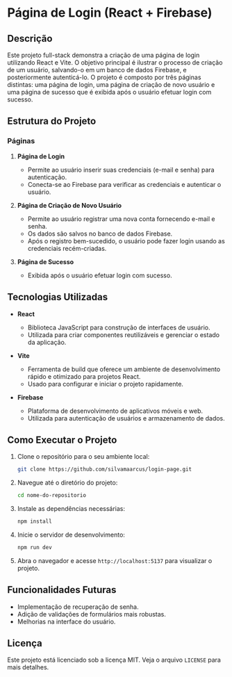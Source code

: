 # Página de Login (React + Firebase)

## Descrição

Este projeto full-stack demonstra a criação de uma página de login utilizando React e Vite. O objetivo principal é ilustrar o processo de criação de um usuário, salvando-o em um banco de dados Firebase, e posteriormente autenticá-lo. O projeto é composto por três páginas distintas: uma página de login, uma página de criação de novo usuário e uma página de sucesso que é exibida após o usuário efetuar login com sucesso.

## Estrutura do Projeto

### Páginas

1. **Página de Login**
    - Permite ao usuário inserir suas credenciais (e-mail e senha) para autenticação.
    - Conecta-se ao Firebase para verificar as credenciais e autenticar o usuário.

2. **Página de Criação de Novo Usuário**
    - Permite ao usuário registrar uma nova conta fornecendo e-mail e senha.
    - Os dados são salvos no banco de dados Firebase.
    - Após o registro bem-sucedido, o usuário pode fazer login usando as credenciais recém-criadas.

3. **Página de Sucesso**
    - Exibida após o usuário efetuar login com sucesso.

## Tecnologias Utilizadas

- **React**
    - Biblioteca JavaScript para construção de interfaces de usuário.
    - Utilizada para criar componentes reutilizáveis e gerenciar o estado da aplicação.

- **Vite**
    - Ferramenta de build que oferece um ambiente de desenvolvimento rápido e otimizado para projetos React.
    - Usado para configurar e iniciar o projeto rapidamente.

- **Firebase**
    - Plataforma de desenvolvimento de aplicativos móveis e web.
    - Utilizada para autenticação de usuários e armazenamento de dados.

## Como Executar o Projeto

1. Clone o repositório para o seu ambiente local:
    ```sh
    git clone https://github.com/silvamaarcus/login-page.git
    ```

2. Navegue até o diretório do projeto:
    ```sh
    cd nome-do-repositorio
    ```

3. Instale as dependências necessárias:
    ```sh
    npm install
    ```

4. Inicie o servidor de desenvolvimento:
    ```sh
    npm run dev
    ```

5. Abra o navegador e acesse `http://localhost:5137` para visualizar o projeto.


## Funcionalidades Futuras

- Implementação de recuperação de senha.
- Adição de validações de formulários mais robustas.
- Melhorias na interface do usuário.

## Licença

Este projeto está licenciado sob a licença MIT. Veja o arquivo `LICENSE` para mais detalhes.
